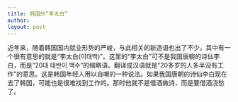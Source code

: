 ```yaml
---
title: 韩国的“李太白” 
author:
layout: post
---
```

<p>近年来，随着韩国国内就业形势的严峻，与此相关的新造语也出了不少。其中有一个很有意思的就是“李太白(이태백)”。这里的“李太白”可不是我国唐朝的诗仙李白，而是“20대 태반이 백수”的缩略语。翻译成汉语就是“20多岁的人多半没有工作”的意思。这是韩国年轻人用以自嘲的一种说法。如果我国唐朝的诗仙李白现在去了韩国，可能也是很难找到工作的。那时他就不是借酒做诗，而是要借酒浇愁了。</p>
